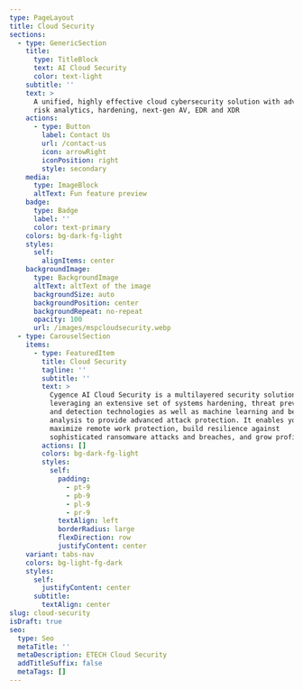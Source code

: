 ```yaml
---
type: PageLayout
title: Cloud Security
sections:
  - type: GenericSection
    title:
      type: TitleBlock
      text: AI Cloud Security
      color: text-light
    subtitle: ''
    text: >
      A unified, highly effective cloud cybersecurity solution with advanced
      risk analytics, hardening, next-gen AV, EDR and XDR
    actions:
      - type: Button
        label: Contact Us
        url: /contact-us
        icon: arrowRight
        iconPosition: right
        style: secondary
    media:
      type: ImageBlock
      altText: Fun feature preview
    badge:
      type: Badge
      label: ''
      color: text-primary
    colors: bg-dark-fg-light
    styles:
      self:
        alignItems: center
    backgroundImage:
      type: BackgroundImage
      altText: altText of the image
      backgroundSize: auto
      backgroundPosition: center
      backgroundRepeat: no-repeat
      opacity: 100
      url: /images/mspcloudsecurity.webp
  - type: CarouselSection
    items:
      - type: FeaturedItem
        title: Cloud Security
        tagline: ''
        subtitle: ''
        text: >
          Cygence AI Cloud Security is a multilayered security solution
          leveraging an extensive set of systems hardening, threat prevention
          and detection technologies as well as machine learning and behavioral
          analysis to provide advanced attack protection. It enables you to
          maximize remote work protection, build resilience against
          sophisticated ransomware attacks and breaches, and grow profits.
        actions: []
        colors: bg-dark-fg-light
        styles:
          self:
            padding:
              - pt-9
              - pb-9
              - pl-9
              - pr-9
            textAlign: left
            borderRadius: large
            flexDirection: row
            justifyContent: center
    variant: tabs-nav
    colors: bg-light-fg-dark
    styles:
      self:
        justifyContent: center
      subtitle:
        textAlign: center
slug: cloud-security
isDraft: true
seo:
  type: Seo
  metaTitle: ''
  metaDescription: ETECH Cloud Security
  addTitleSuffix: false
  metaTags: []
---
```


